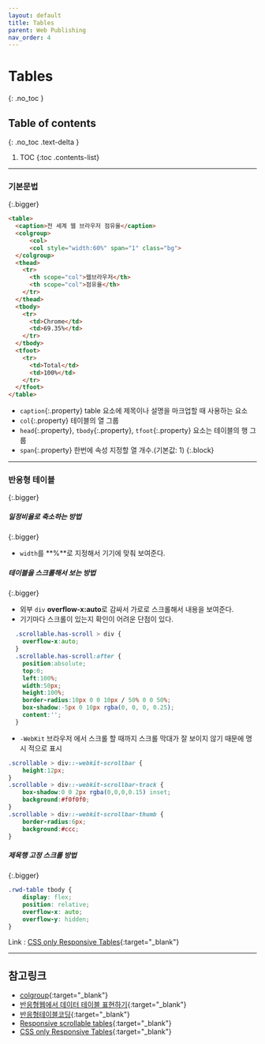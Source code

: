 ```yaml
---
layout: default
title: Tables
parent: Web Publishing
nav_order: 4
---
```


# Tables
{: .no_toc }

## Table of contents
{: .no_toc .text-delta }

1. TOC
{:toc .contents-list}

---

### 기본문법
{:.bigger}

```html
<table>
  <caption>전 세계 웹 브라우저 점유율</caption>
  <colgroup>
      <col>
      <col style="width:60%" span="1" class="bg">
  </colgroup>
  <thead>
    <tr>
      <th scope="col">웹브라우저</th>
      <th scope="col">점유율</th>
    </tr>
  </thead>
  <tbody>
    <tr>
      <td>Chrome</td>
      <td>69.35%</td>
    </tr>
  </tbody>
  <tfoot>
    <tr>
      <td>Total</td>
      <td>100%</td>
    </tr>
  </tfoot>
</table>
```

* `caption`{:.property} table 요소에 제목이나 설명을 마크업할 때 사용하는 요소
* `col`{:.property} 테이블의 열 그룹
* `head`{:.property}, `tbody`{:.property}, `tfoot`{:.property} 요소는 테이블의 행 그룹
* `span`{:.property} 한번에 속성 지정할 열 개수.(기본값: 1) 
{:.block}

---

### 반응형 테이블
{:.bigger}

##### 일정비율로 축소하는 방법
{:.bigger}

- `width`를 **%**로 지정해서 기기에 맞춰 보여준다.

##### 테이블을 스크롤해서 보는 방법
{:.bigger}

- 외부 `div` **overflow-x:auto**로 감싸서  가로로 스크롤해서 내용을 보여준다.
- 기기마다 스크롤이 있는지 확인이 어려운 단점이 있다. 

```css
  .scrollable.has-scroll > div {
    overflow-x:auto;
  }
  .scrollable.has-scroll:after {
    position:absolute;
    top:0;
    left:100%;
    width:50px;
    height:100%;
    border-radius:10px 0 0 10px / 50% 0 0 50%;
    box-shadow:-5px 0 10px rgba(0, 0, 0, 0.25);
    content:'';
  }
```

- `-WebKit` 브라우저 에서 스크롤 할 때까지 스크롤 막대가 잘 보이지 않기 때문에 명시 적으로 표시

```css
.scrollable > div::-webkit-scrollbar {
	height:12px;
}
.scrollable > div::-webkit-scrollbar-track {
	box-shadow:0 0 2px rgba(0,0,0,0.15) inset;
	background:#f0f0f0;
}
.scrollable > div::-webkit-scrollbar-thumb {
	border-radius:6px;
	background:#ccc;
}
```

##### 제목행 고정 스크롤 방법
{:.bigger}

```css
.rwd-table tbody {
    display: flex;
    position: relative;
    overflow-x: auto;
    overflow-y: hidden;
}
```

Link : [CSS only Responsive Tables](https://codepen.io/dbushell/full/8e6a1ee85418f3c5abe839647dbcdec5/){:target="_blank"}




---

## 참고링크
- [colgroup](https://developer.mozilla.org/ko/docs/Web/HTML/Element/colgroup){:target="_blank"}
- [반응형웹에서 데이터 테이블 표현하기](https://iropke.com/archive/data-table.html){:target="_blank"}
- [반응형테이블코딩](https://blog.naver.com/PostView.nhn?blogId=nsoft21&logNo=221578578071&parentCategoryNo=&categoryNo=14&viewDate=&isShowPopularPosts=true&from=search){:target="_blank"}
- [Responsive scrollable tables](https://www.456bereastreet.com/archive/201309/responsive_scrollable_tables/){:target="_blank"}
- [CSS only Responsive Tables](https://dbushell.com/2016/03/04/css-only-responsive-tables/){:target="_blank"}
